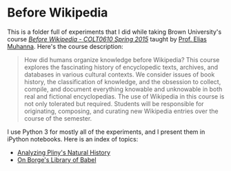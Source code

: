 # Before Wikipedia

This is a folder full of experiments that I did while taking Brown University's course [*Before Wikipedia - COLT0610 Spring 2015*](https://courses.brown.edu/courses/spring-2015/colt-0610q-s01) taught by [Prof. Elias Muhanna](http://eliasmuhanna.com/). Here's the course description:
> How did humans organize knowledge before Wikipedia? This course explores the fascinating history of encyclopedic texts, archives, and databases in various cultural contexts. We consider issues of book history, the classification of knowledge, and the obsession to collect, compile, and document everything knowable and unknowable in both real and fictional encyclopedias. The use of Wikipedia in this course is not only tolerated but required. Students will be responsible for originating, composing, and curating new Wikipedia entries over the course of the semester.

I use Python 3 for mostly all of the experiments, and I present them in iPython notebooks. Here is an index of topics:
- [Analyzing Pliny's Natural History](http://nbviewer.jupyter.org/github/henrywallace/before-wikipedia/blob/master/Analyzing%20Pliny%27s%20Natural%20History.ipynb)
- [On Borge's Library of Babel]()
